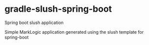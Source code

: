 # gradle-slush-spring-boot
Spring boot slush application 

Simple MarkLogic application generated using the slush template for spring-boot
